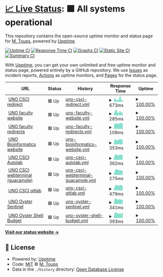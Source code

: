 # [📈 Live Status](https://upptime.cs.uno.edu): <!--live status--> **🟩 All systems operational**

This repository contains the open-source uptime monitor and status page for [M. Toups](https://upptime.cs.uno.edu), powered by [Upptime](https://github.com/upptime/upptime).

[![Uptime CI](https://github.com/mtoupsUNO/uno-status/workflows/Uptime%20CI/badge.svg)](https://github.com/mtoupsUNO/uno-status/actions?query=workflow%3A%22Uptime+CI%22)
[![Response Time CI](https://github.com/mtoupsUNO/uno-status/workflows/Response%20Time%20CI/badge.svg)](https://github.com/mtoupsUNO/uno-status/actions?query=workflow%3A%22Response+Time+CI%22)
[![Graphs CI](https://github.com/mtoupsUNO/uno-status/workflows/Graphs%20CI/badge.svg)](https://github.com/mtoupsUNO/uno-status/actions?query=workflow%3A%22Graphs+CI%22)
[![Static Site CI](https://github.com/mtoupsUNO/uno-status/workflows/Static%20Site%20CI/badge.svg)](https://github.com/mtoupsUNO/uno-status/actions?query=workflow%3A%22Static+Site+CI%22)
[![Summary CI](https://github.com/mtoupsUNO/uno-status/workflows/Summary%20CI/badge.svg)](https://github.com/mtoupsUNO/uno-status/actions?query=workflow%3A%22Summary+CI%22)

With [Upptime](https://upptime.js.org), you can get your own unlimited and free uptime monitor and status page, powered entirely by a GitHub repository. We use [Issues](https://github.com/mtoupsUNO/uno-status/issues) as incident reports, [Actions](https://github.com/mtoupsUNO/uno-status/actions) as uptime monitors, and [Pages](https://upptime.cs.uno.edu) for the status page.

<!--start: status pages-->
<!-- This summary is generated by Upptime (https://github.com/upptime/upptime) -->
<!-- Do not edit this manually, your changes will be overwritten -->
<!-- prettier-ignore -->
| URL | Status | History | Response Time | Uptime |
| --- | ------ | ------- | ------------- | ------ |
| <img alt="" src="https://favicons.githubusercontent.com/www.cs.uno.edu" height="13"> [UNO CSCI redirect](https://www.cs.uno.edu) | 🟩 Up | [uno-csci-redirect.yml](https://github.com/mtoupsUNO/uno-status/commits/HEAD/history/uno-csci-redirect.yml) | <details><summary><img alt="Response time graph" src="./graphs/uno-csci-redirect/response-time-week.png" height="20"> 673ms</summary><br><a href="https://upptime.cs.uno.edu/history/uno-csci-redirect"><img alt="Response time 704" src="https://img.shields.io/endpoint?url=https%3A%2F%2Fraw.githubusercontent.com%2FmtoupsUNO%2Funo-status%2FHEAD%2Fapi%2Funo-csci-redirect%2Fresponse-time.json"></a><br><a href="https://upptime.cs.uno.edu/history/uno-csci-redirect"><img alt="24-hour response time 444" src="https://img.shields.io/endpoint?url=https%3A%2F%2Fraw.githubusercontent.com%2FmtoupsUNO%2Funo-status%2FHEAD%2Fapi%2Funo-csci-redirect%2Fresponse-time-day.json"></a><br><a href="https://upptime.cs.uno.edu/history/uno-csci-redirect"><img alt="7-day response time 673" src="https://img.shields.io/endpoint?url=https%3A%2F%2Fraw.githubusercontent.com%2FmtoupsUNO%2Funo-status%2FHEAD%2Fapi%2Funo-csci-redirect%2Fresponse-time-week.json"></a><br><a href="https://upptime.cs.uno.edu/history/uno-csci-redirect"><img alt="30-day response time 671" src="https://img.shields.io/endpoint?url=https%3A%2F%2Fraw.githubusercontent.com%2FmtoupsUNO%2Funo-status%2FHEAD%2Fapi%2Funo-csci-redirect%2Fresponse-time-month.json"></a><br><a href="https://upptime.cs.uno.edu/history/uno-csci-redirect"><img alt="1-year response time 704" src="https://img.shields.io/endpoint?url=https%3A%2F%2Fraw.githubusercontent.com%2FmtoupsUNO%2Funo-status%2FHEAD%2Fapi%2Funo-csci-redirect%2Fresponse-time-year.json"></a></details> | <details><summary><a href="https://upptime.cs.uno.edu/history/uno-csci-redirect">100.00%</a></summary><a href="https://upptime.cs.uno.edu/history/uno-csci-redirect"><img alt="All-time uptime 99.97%" src="https://img.shields.io/endpoint?url=https%3A%2F%2Fraw.githubusercontent.com%2FmtoupsUNO%2Funo-status%2FHEAD%2Fapi%2Funo-csci-redirect%2Fuptime.json"></a><br><a href="https://upptime.cs.uno.edu/history/uno-csci-redirect"><img alt="24-hour uptime 100.00%" src="https://img.shields.io/endpoint?url=https%3A%2F%2Fraw.githubusercontent.com%2FmtoupsUNO%2Funo-status%2FHEAD%2Fapi%2Funo-csci-redirect%2Fuptime-day.json"></a><br><a href="https://upptime.cs.uno.edu/history/uno-csci-redirect"><img alt="7-day uptime 100.00%" src="https://img.shields.io/endpoint?url=https%3A%2F%2Fraw.githubusercontent.com%2FmtoupsUNO%2Funo-status%2FHEAD%2Fapi%2Funo-csci-redirect%2Fuptime-week.json"></a><br><a href="https://upptime.cs.uno.edu/history/uno-csci-redirect"><img alt="30-day uptime 99.96%" src="https://img.shields.io/endpoint?url=https%3A%2F%2Fraw.githubusercontent.com%2FmtoupsUNO%2Funo-status%2FHEAD%2Fapi%2Funo-csci-redirect%2Fuptime-month.json"></a><br><a href="https://upptime.cs.uno.edu/history/uno-csci-redirect"><img alt="1-year uptime 99.97%" src="https://img.shields.io/endpoint?url=https%3A%2F%2Fraw.githubusercontent.com%2FmtoupsUNO%2Funo-status%2FHEAD%2Fapi%2Funo-csci-redirect%2Fuptime-year.json"></a></details>
| <img alt="" src="https://favicons.githubusercontent.com/www.cs.uno.edu" height="13"> [UNO faculty website](https://www.cs.uno.edu/~jaime/4501sylFall08.pdf) | 🟩 Up | [uno-faculty-website.yml](https://github.com/mtoupsUNO/uno-status/commits/HEAD/history/uno-faculty-website.yml) | <details><summary><img alt="Response time graph" src="./graphs/uno-faculty-website/response-time-week.png" height="20"> 285ms</summary><br><a href="https://upptime.cs.uno.edu/history/uno-faculty-website"><img alt="Response time 232" src="https://img.shields.io/endpoint?url=https%3A%2F%2Fraw.githubusercontent.com%2FmtoupsUNO%2Funo-status%2FHEAD%2Fapi%2Funo-faculty-website%2Fresponse-time.json"></a><br><a href="https://upptime.cs.uno.edu/history/uno-faculty-website"><img alt="24-hour response time 220" src="https://img.shields.io/endpoint?url=https%3A%2F%2Fraw.githubusercontent.com%2FmtoupsUNO%2Funo-status%2FHEAD%2Fapi%2Funo-faculty-website%2Fresponse-time-day.json"></a><br><a href="https://upptime.cs.uno.edu/history/uno-faculty-website"><img alt="7-day response time 285" src="https://img.shields.io/endpoint?url=https%3A%2F%2Fraw.githubusercontent.com%2FmtoupsUNO%2Funo-status%2FHEAD%2Fapi%2Funo-faculty-website%2Fresponse-time-week.json"></a><br><a href="https://upptime.cs.uno.edu/history/uno-faculty-website"><img alt="30-day response time 232" src="https://img.shields.io/endpoint?url=https%3A%2F%2Fraw.githubusercontent.com%2FmtoupsUNO%2Funo-status%2FHEAD%2Fapi%2Funo-faculty-website%2Fresponse-time-month.json"></a><br><a href="https://upptime.cs.uno.edu/history/uno-faculty-website"><img alt="1-year response time 232" src="https://img.shields.io/endpoint?url=https%3A%2F%2Fraw.githubusercontent.com%2FmtoupsUNO%2Funo-status%2FHEAD%2Fapi%2Funo-faculty-website%2Fresponse-time-year.json"></a></details> | <details><summary><a href="https://upptime.cs.uno.edu/history/uno-faculty-website">100.00%</a></summary><a href="https://upptime.cs.uno.edu/history/uno-faculty-website"><img alt="All-time uptime 100.00%" src="https://img.shields.io/endpoint?url=https%3A%2F%2Fraw.githubusercontent.com%2FmtoupsUNO%2Funo-status%2FHEAD%2Fapi%2Funo-faculty-website%2Fuptime.json"></a><br><a href="https://upptime.cs.uno.edu/history/uno-faculty-website"><img alt="24-hour uptime 100.00%" src="https://img.shields.io/endpoint?url=https%3A%2F%2Fraw.githubusercontent.com%2FmtoupsUNO%2Funo-status%2FHEAD%2Fapi%2Funo-faculty-website%2Fuptime-day.json"></a><br><a href="https://upptime.cs.uno.edu/history/uno-faculty-website"><img alt="7-day uptime 100.00%" src="https://img.shields.io/endpoint?url=https%3A%2F%2Fraw.githubusercontent.com%2FmtoupsUNO%2Funo-status%2FHEAD%2Fapi%2Funo-faculty-website%2Fuptime-week.json"></a><br><a href="https://upptime.cs.uno.edu/history/uno-faculty-website"><img alt="30-day uptime 100.00%" src="https://img.shields.io/endpoint?url=https%3A%2F%2Fraw.githubusercontent.com%2FmtoupsUNO%2Funo-status%2FHEAD%2Fapi%2Funo-faculty-website%2Fuptime-month.json"></a><br><a href="https://upptime.cs.uno.edu/history/uno-faculty-website"><img alt="1-year uptime 100.00%" src="https://img.shields.io/endpoint?url=https%3A%2F%2Fraw.githubusercontent.com%2FmtoupsUNO%2Funo-status%2FHEAD%2Fapi%2Funo-faculty-website%2Fuptime-year.json"></a></details>
| <img alt="" src="https://favicons.githubusercontent.com/www.cs.uno.edu" height="13"> [UNO faculty redirects](https://www.cs.uno.edu/~vassil) | 🟩 Up | [uno-faculty-redirects.yml](https://github.com/mtoupsUNO/uno-status/commits/HEAD/history/uno-faculty-redirects.yml) | <details><summary><img alt="Response time graph" src="./graphs/uno-faculty-redirects/response-time-week.png" height="20"> 108ms</summary><br><a href="https://upptime.cs.uno.edu/history/uno-faculty-redirects"><img alt="Response time 103" src="https://img.shields.io/endpoint?url=https%3A%2F%2Fraw.githubusercontent.com%2FmtoupsUNO%2Funo-status%2FHEAD%2Fapi%2Funo-faculty-redirects%2Fresponse-time.json"></a><br><a href="https://upptime.cs.uno.edu/history/uno-faculty-redirects"><img alt="24-hour response time 110" src="https://img.shields.io/endpoint?url=https%3A%2F%2Fraw.githubusercontent.com%2FmtoupsUNO%2Funo-status%2FHEAD%2Fapi%2Funo-faculty-redirects%2Fresponse-time-day.json"></a><br><a href="https://upptime.cs.uno.edu/history/uno-faculty-redirects"><img alt="7-day response time 108" src="https://img.shields.io/endpoint?url=https%3A%2F%2Fraw.githubusercontent.com%2FmtoupsUNO%2Funo-status%2FHEAD%2Fapi%2Funo-faculty-redirects%2Fresponse-time-week.json"></a><br><a href="https://upptime.cs.uno.edu/history/uno-faculty-redirects"><img alt="30-day response time 103" src="https://img.shields.io/endpoint?url=https%3A%2F%2Fraw.githubusercontent.com%2FmtoupsUNO%2Funo-status%2FHEAD%2Fapi%2Funo-faculty-redirects%2Fresponse-time-month.json"></a><br><a href="https://upptime.cs.uno.edu/history/uno-faculty-redirects"><img alt="1-year response time 103" src="https://img.shields.io/endpoint?url=https%3A%2F%2Fraw.githubusercontent.com%2FmtoupsUNO%2Funo-status%2FHEAD%2Fapi%2Funo-faculty-redirects%2Fresponse-time-year.json"></a></details> | <details><summary><a href="https://upptime.cs.uno.edu/history/uno-faculty-redirects">100.00%</a></summary><a href="https://upptime.cs.uno.edu/history/uno-faculty-redirects"><img alt="All-time uptime 100.00%" src="https://img.shields.io/endpoint?url=https%3A%2F%2Fraw.githubusercontent.com%2FmtoupsUNO%2Funo-status%2FHEAD%2Fapi%2Funo-faculty-redirects%2Fuptime.json"></a><br><a href="https://upptime.cs.uno.edu/history/uno-faculty-redirects"><img alt="24-hour uptime 100.00%" src="https://img.shields.io/endpoint?url=https%3A%2F%2Fraw.githubusercontent.com%2FmtoupsUNO%2Funo-status%2FHEAD%2Fapi%2Funo-faculty-redirects%2Fuptime-day.json"></a><br><a href="https://upptime.cs.uno.edu/history/uno-faculty-redirects"><img alt="7-day uptime 100.00%" src="https://img.shields.io/endpoint?url=https%3A%2F%2Fraw.githubusercontent.com%2FmtoupsUNO%2Funo-status%2FHEAD%2Fapi%2Funo-faculty-redirects%2Fuptime-week.json"></a><br><a href="https://upptime.cs.uno.edu/history/uno-faculty-redirects"><img alt="30-day uptime 100.00%" src="https://img.shields.io/endpoint?url=https%3A%2F%2Fraw.githubusercontent.com%2FmtoupsUNO%2Funo-status%2FHEAD%2Fapi%2Funo-faculty-redirects%2Fuptime-month.json"></a><br><a href="https://upptime.cs.uno.edu/history/uno-faculty-redirects"><img alt="1-year uptime 100.00%" src="https://img.shields.io/endpoint?url=https%3A%2F%2Fraw.githubusercontent.com%2FmtoupsUNO%2Funo-status%2FHEAD%2Fapi%2Funo-faculty-redirects%2Fuptime-year.json"></a></details>
| <img alt="" src="https://favicons.githubusercontent.com/biomall.cs.uno.edu" height="13"> [UNO Bioinformatics website](https://biomall.cs.uno.edu) | 🟩 Up | [uno-bioinformatics-website.yml](https://github.com/mtoupsUNO/uno-status/commits/HEAD/history/uno-bioinformatics-website.yml) | <details><summary><img alt="Response time graph" src="./graphs/uno-bioinformatics-website/response-time-week.png" height="20"> 353ms</summary><br><a href="https://upptime.cs.uno.edu/history/uno-bioinformatics-website"><img alt="Response time 350" src="https://img.shields.io/endpoint?url=https%3A%2F%2Fraw.githubusercontent.com%2FmtoupsUNO%2Funo-status%2FHEAD%2Fapi%2Funo-bioinformatics-website%2Fresponse-time.json"></a><br><a href="https://upptime.cs.uno.edu/history/uno-bioinformatics-website"><img alt="24-hour response time 340" src="https://img.shields.io/endpoint?url=https%3A%2F%2Fraw.githubusercontent.com%2FmtoupsUNO%2Funo-status%2FHEAD%2Fapi%2Funo-bioinformatics-website%2Fresponse-time-day.json"></a><br><a href="https://upptime.cs.uno.edu/history/uno-bioinformatics-website"><img alt="7-day response time 353" src="https://img.shields.io/endpoint?url=https%3A%2F%2Fraw.githubusercontent.com%2FmtoupsUNO%2Funo-status%2FHEAD%2Fapi%2Funo-bioinformatics-website%2Fresponse-time-week.json"></a><br><a href="https://upptime.cs.uno.edu/history/uno-bioinformatics-website"><img alt="30-day response time 342" src="https://img.shields.io/endpoint?url=https%3A%2F%2Fraw.githubusercontent.com%2FmtoupsUNO%2Funo-status%2FHEAD%2Fapi%2Funo-bioinformatics-website%2Fresponse-time-month.json"></a><br><a href="https://upptime.cs.uno.edu/history/uno-bioinformatics-website"><img alt="1-year response time 350" src="https://img.shields.io/endpoint?url=https%3A%2F%2Fraw.githubusercontent.com%2FmtoupsUNO%2Funo-status%2FHEAD%2Fapi%2Funo-bioinformatics-website%2Fresponse-time-year.json"></a></details> | <details><summary><a href="https://upptime.cs.uno.edu/history/uno-bioinformatics-website">100.00%</a></summary><a href="https://upptime.cs.uno.edu/history/uno-bioinformatics-website"><img alt="All-time uptime 100.00%" src="https://img.shields.io/endpoint?url=https%3A%2F%2Fraw.githubusercontent.com%2FmtoupsUNO%2Funo-status%2FHEAD%2Fapi%2Funo-bioinformatics-website%2Fuptime.json"></a><br><a href="https://upptime.cs.uno.edu/history/uno-bioinformatics-website"><img alt="24-hour uptime 100.00%" src="https://img.shields.io/endpoint?url=https%3A%2F%2Fraw.githubusercontent.com%2FmtoupsUNO%2Funo-status%2FHEAD%2Fapi%2Funo-bioinformatics-website%2Fuptime-day.json"></a><br><a href="https://upptime.cs.uno.edu/history/uno-bioinformatics-website"><img alt="7-day uptime 100.00%" src="https://img.shields.io/endpoint?url=https%3A%2F%2Fraw.githubusercontent.com%2FmtoupsUNO%2Funo-status%2FHEAD%2Fapi%2Funo-bioinformatics-website%2Fuptime-week.json"></a><br><a href="https://upptime.cs.uno.edu/history/uno-bioinformatics-website"><img alt="30-day uptime 100.00%" src="https://img.shields.io/endpoint?url=https%3A%2F%2Fraw.githubusercontent.com%2FmtoupsUNO%2Funo-status%2FHEAD%2Fapi%2Funo-bioinformatics-website%2Fuptime-month.json"></a><br><a href="https://upptime.cs.uno.edu/history/uno-bioinformatics-website"><img alt="1-year uptime 100.00%" src="https://img.shields.io/endpoint?url=https%3A%2F%2Fraw.githubusercontent.com%2FmtoupsUNO%2Funo-status%2FHEAD%2Fapi%2Funo-bioinformatics-website%2Fuptime-year.json"></a></details>
| <img alt="" src="https://favicons.githubusercontent.com/autolab.cs.uno.edu" height="13"> [UNO CSCI Autolab](https://autolab.cs.uno.edu) | 🟩 Up | [uno-csci-autolab.yml](https://github.com/mtoupsUNO/uno-status/commits/HEAD/history/uno-csci-autolab.yml) | <details><summary><img alt="Response time graph" src="./graphs/uno-csci-autolab/response-time-week.png" height="20"> 362ms</summary><br><a href="https://upptime.cs.uno.edu/history/uno-csci-autolab"><img alt="Response time 388" src="https://img.shields.io/endpoint?url=https%3A%2F%2Fraw.githubusercontent.com%2FmtoupsUNO%2Funo-status%2FHEAD%2Fapi%2Funo-csci-autolab%2Fresponse-time.json"></a><br><a href="https://upptime.cs.uno.edu/history/uno-csci-autolab"><img alt="24-hour response time 343" src="https://img.shields.io/endpoint?url=https%3A%2F%2Fraw.githubusercontent.com%2FmtoupsUNO%2Funo-status%2FHEAD%2Fapi%2Funo-csci-autolab%2Fresponse-time-day.json"></a><br><a href="https://upptime.cs.uno.edu/history/uno-csci-autolab"><img alt="7-day response time 362" src="https://img.shields.io/endpoint?url=https%3A%2F%2Fraw.githubusercontent.com%2FmtoupsUNO%2Funo-status%2FHEAD%2Fapi%2Funo-csci-autolab%2Fresponse-time-week.json"></a><br><a href="https://upptime.cs.uno.edu/history/uno-csci-autolab"><img alt="30-day response time 397" src="https://img.shields.io/endpoint?url=https%3A%2F%2Fraw.githubusercontent.com%2FmtoupsUNO%2Funo-status%2FHEAD%2Fapi%2Funo-csci-autolab%2Fresponse-time-month.json"></a><br><a href="https://upptime.cs.uno.edu/history/uno-csci-autolab"><img alt="1-year response time 388" src="https://img.shields.io/endpoint?url=https%3A%2F%2Fraw.githubusercontent.com%2FmtoupsUNO%2Funo-status%2FHEAD%2Fapi%2Funo-csci-autolab%2Fresponse-time-year.json"></a></details> | <details><summary><a href="https://upptime.cs.uno.edu/history/uno-csci-autolab">100.00%</a></summary><a href="https://upptime.cs.uno.edu/history/uno-csci-autolab"><img alt="All-time uptime 100.00%" src="https://img.shields.io/endpoint?url=https%3A%2F%2Fraw.githubusercontent.com%2FmtoupsUNO%2Funo-status%2FHEAD%2Fapi%2Funo-csci-autolab%2Fuptime.json"></a><br><a href="https://upptime.cs.uno.edu/history/uno-csci-autolab"><img alt="24-hour uptime 100.00%" src="https://img.shields.io/endpoint?url=https%3A%2F%2Fraw.githubusercontent.com%2FmtoupsUNO%2Funo-status%2FHEAD%2Fapi%2Funo-csci-autolab%2Fuptime-day.json"></a><br><a href="https://upptime.cs.uno.edu/history/uno-csci-autolab"><img alt="7-day uptime 100.00%" src="https://img.shields.io/endpoint?url=https%3A%2F%2Fraw.githubusercontent.com%2FmtoupsUNO%2Funo-status%2FHEAD%2Fapi%2Funo-csci-autolab%2Fuptime-week.json"></a><br><a href="https://upptime.cs.uno.edu/history/uno-csci-autolab"><img alt="30-day uptime 100.00%" src="https://img.shields.io/endpoint?url=https%3A%2F%2Fraw.githubusercontent.com%2FmtoupsUNO%2Funo-status%2FHEAD%2Fapi%2Funo-csci-autolab%2Fuptime-month.json"></a><br><a href="https://upptime.cs.uno.edu/history/uno-csci-autolab"><img alt="1-year uptime 100.00%" src="https://img.shields.io/endpoint?url=https%3A%2F%2Fraw.githubusercontent.com%2FmtoupsUNO%2Funo-status%2FHEAD%2Fapi%2Funo-csci-autolab%2Fuptime-year.json"></a></details>
| <img alt="" src="https://favicons.githubusercontent.com/webterminal.cs.uno.edu" height="13"> [UNO CSCI webterminal (guacamole)](https://webterminal.cs.uno.edu) | 🟩 Up | [uno-csci-webterminal-guacamole.yml](https://github.com/mtoupsUNO/uno-status/commits/HEAD/history/uno-csci-webterminal-guacamole.yml) | <details><summary><img alt="Response time graph" src="./graphs/uno-csci-webterminal-guacamole/response-time-week.png" height="20"> 275ms</summary><br><a href="https://upptime.cs.uno.edu/history/uno-csci-webterminal-guacamole"><img alt="Response time 294" src="https://img.shields.io/endpoint?url=https%3A%2F%2Fraw.githubusercontent.com%2FmtoupsUNO%2Funo-status%2FHEAD%2Fapi%2Funo-csci-webterminal-guacamole%2Fresponse-time.json"></a><br><a href="https://upptime.cs.uno.edu/history/uno-csci-webterminal-guacamole"><img alt="24-hour response time 230" src="https://img.shields.io/endpoint?url=https%3A%2F%2Fraw.githubusercontent.com%2FmtoupsUNO%2Funo-status%2FHEAD%2Fapi%2Funo-csci-webterminal-guacamole%2Fresponse-time-day.json"></a><br><a href="https://upptime.cs.uno.edu/history/uno-csci-webterminal-guacamole"><img alt="7-day response time 275" src="https://img.shields.io/endpoint?url=https%3A%2F%2Fraw.githubusercontent.com%2FmtoupsUNO%2Funo-status%2FHEAD%2Fapi%2Funo-csci-webterminal-guacamole%2Fresponse-time-week.json"></a><br><a href="https://upptime.cs.uno.edu/history/uno-csci-webterminal-guacamole"><img alt="30-day response time 285" src="https://img.shields.io/endpoint?url=https%3A%2F%2Fraw.githubusercontent.com%2FmtoupsUNO%2Funo-status%2FHEAD%2Fapi%2Funo-csci-webterminal-guacamole%2Fresponse-time-month.json"></a><br><a href="https://upptime.cs.uno.edu/history/uno-csci-webterminal-guacamole"><img alt="1-year response time 294" src="https://img.shields.io/endpoint?url=https%3A%2F%2Fraw.githubusercontent.com%2FmtoupsUNO%2Funo-status%2FHEAD%2Fapi%2Funo-csci-webterminal-guacamole%2Fresponse-time-year.json"></a></details> | <details><summary><a href="https://upptime.cs.uno.edu/history/uno-csci-webterminal-guacamole">100.00%</a></summary><a href="https://upptime.cs.uno.edu/history/uno-csci-webterminal-guacamole"><img alt="All-time uptime 100.00%" src="https://img.shields.io/endpoint?url=https%3A%2F%2Fraw.githubusercontent.com%2FmtoupsUNO%2Funo-status%2FHEAD%2Fapi%2Funo-csci-webterminal-guacamole%2Fuptime.json"></a><br><a href="https://upptime.cs.uno.edu/history/uno-csci-webterminal-guacamole"><img alt="24-hour uptime 100.00%" src="https://img.shields.io/endpoint?url=https%3A%2F%2Fraw.githubusercontent.com%2FmtoupsUNO%2Funo-status%2FHEAD%2Fapi%2Funo-csci-webterminal-guacamole%2Fuptime-day.json"></a><br><a href="https://upptime.cs.uno.edu/history/uno-csci-webterminal-guacamole"><img alt="7-day uptime 100.00%" src="https://img.shields.io/endpoint?url=https%3A%2F%2Fraw.githubusercontent.com%2FmtoupsUNO%2Funo-status%2FHEAD%2Fapi%2Funo-csci-webterminal-guacamole%2Fuptime-week.json"></a><br><a href="https://upptime.cs.uno.edu/history/uno-csci-webterminal-guacamole"><img alt="30-day uptime 100.00%" src="https://img.shields.io/endpoint?url=https%3A%2F%2Fraw.githubusercontent.com%2FmtoupsUNO%2Funo-status%2FHEAD%2Fapi%2Funo-csci-webterminal-guacamole%2Fuptime-month.json"></a><br><a href="https://upptime.cs.uno.edu/history/uno-csci-webterminal-guacamole"><img alt="1-year uptime 100.00%" src="https://img.shields.io/endpoint?url=https%3A%2F%2Fraw.githubusercontent.com%2FmtoupsUNO%2Funo-status%2FHEAD%2Fapi%2Funo-csci-webterminal-guacamole%2Fuptime-year.json"></a></details>
| <img alt="" src="https://favicons.githubusercontent.com/gitlab.cs.uno.edu" height="13"> [UNO CSCI gitlab](https://gitlab.cs.uno.edu) | 🟩 Up | [uno-csci-gitlab.yml](https://github.com/mtoupsUNO/uno-status/commits/HEAD/history/uno-csci-gitlab.yml) | <details><summary><img alt="Response time graph" src="./graphs/uno-csci-gitlab/response-time-week.png" height="20"> 479ms</summary><br><a href="https://upptime.cs.uno.edu/history/uno-csci-gitlab"><img alt="Response time 530" src="https://img.shields.io/endpoint?url=https%3A%2F%2Fraw.githubusercontent.com%2FmtoupsUNO%2Funo-status%2FHEAD%2Fapi%2Funo-csci-gitlab%2Fresponse-time.json"></a><br><a href="https://upptime.cs.uno.edu/history/uno-csci-gitlab"><img alt="24-hour response time 410" src="https://img.shields.io/endpoint?url=https%3A%2F%2Fraw.githubusercontent.com%2FmtoupsUNO%2Funo-status%2FHEAD%2Fapi%2Funo-csci-gitlab%2Fresponse-time-day.json"></a><br><a href="https://upptime.cs.uno.edu/history/uno-csci-gitlab"><img alt="7-day response time 479" src="https://img.shields.io/endpoint?url=https%3A%2F%2Fraw.githubusercontent.com%2FmtoupsUNO%2Funo-status%2FHEAD%2Fapi%2Funo-csci-gitlab%2Fresponse-time-week.json"></a><br><a href="https://upptime.cs.uno.edu/history/uno-csci-gitlab"><img alt="30-day response time 547" src="https://img.shields.io/endpoint?url=https%3A%2F%2Fraw.githubusercontent.com%2FmtoupsUNO%2Funo-status%2FHEAD%2Fapi%2Funo-csci-gitlab%2Fresponse-time-month.json"></a><br><a href="https://upptime.cs.uno.edu/history/uno-csci-gitlab"><img alt="1-year response time 530" src="https://img.shields.io/endpoint?url=https%3A%2F%2Fraw.githubusercontent.com%2FmtoupsUNO%2Funo-status%2FHEAD%2Fapi%2Funo-csci-gitlab%2Fresponse-time-year.json"></a></details> | <details><summary><a href="https://upptime.cs.uno.edu/history/uno-csci-gitlab">100.00%</a></summary><a href="https://upptime.cs.uno.edu/history/uno-csci-gitlab"><img alt="All-time uptime 100.00%" src="https://img.shields.io/endpoint?url=https%3A%2F%2Fraw.githubusercontent.com%2FmtoupsUNO%2Funo-status%2FHEAD%2Fapi%2Funo-csci-gitlab%2Fuptime.json"></a><br><a href="https://upptime.cs.uno.edu/history/uno-csci-gitlab"><img alt="24-hour uptime 100.00%" src="https://img.shields.io/endpoint?url=https%3A%2F%2Fraw.githubusercontent.com%2FmtoupsUNO%2Funo-status%2FHEAD%2Fapi%2Funo-csci-gitlab%2Fuptime-day.json"></a><br><a href="https://upptime.cs.uno.edu/history/uno-csci-gitlab"><img alt="7-day uptime 100.00%" src="https://img.shields.io/endpoint?url=https%3A%2F%2Fraw.githubusercontent.com%2FmtoupsUNO%2Funo-status%2FHEAD%2Fapi%2Funo-csci-gitlab%2Fuptime-week.json"></a><br><a href="https://upptime.cs.uno.edu/history/uno-csci-gitlab"><img alt="30-day uptime 100.00%" src="https://img.shields.io/endpoint?url=https%3A%2F%2Fraw.githubusercontent.com%2FmtoupsUNO%2Funo-status%2FHEAD%2Fapi%2Funo-csci-gitlab%2Fuptime-month.json"></a><br><a href="https://upptime.cs.uno.edu/history/uno-csci-gitlab"><img alt="1-year uptime 100.00%" src="https://img.shields.io/endpoint?url=https%3A%2F%2Fraw.githubusercontent.com%2FmtoupsUNO%2Funo-status%2FHEAD%2Fapi%2Funo-csci-gitlab%2Fuptime-year.json"></a></details>
| <img alt="" src="https://favicons.githubusercontent.com/oystersentinel.cs.uno.edu" height="13"> [UNO Oyster Sentinel](https://oystersentinel.cs.uno.edu) | 🟩 Up | [uno-oyster-sentinel.yml](https://github.com/mtoupsUNO/uno-status/commits/HEAD/history/uno-oyster-sentinel.yml) | <details><summary><img alt="Response time graph" src="./graphs/uno-oyster-sentinel/response-time-week.png" height="20"> 341ms</summary><br><a href="https://upptime.cs.uno.edu/history/uno-oyster-sentinel"><img alt="Response time 359" src="https://img.shields.io/endpoint?url=https%3A%2F%2Fraw.githubusercontent.com%2FmtoupsUNO%2Funo-status%2FHEAD%2Fapi%2Funo-oyster-sentinel%2Fresponse-time.json"></a><br><a href="https://upptime.cs.uno.edu/history/uno-oyster-sentinel"><img alt="24-hour response time 316" src="https://img.shields.io/endpoint?url=https%3A%2F%2Fraw.githubusercontent.com%2FmtoupsUNO%2Funo-status%2FHEAD%2Fapi%2Funo-oyster-sentinel%2Fresponse-time-day.json"></a><br><a href="https://upptime.cs.uno.edu/history/uno-oyster-sentinel"><img alt="7-day response time 341" src="https://img.shields.io/endpoint?url=https%3A%2F%2Fraw.githubusercontent.com%2FmtoupsUNO%2Funo-status%2FHEAD%2Fapi%2Funo-oyster-sentinel%2Fresponse-time-week.json"></a><br><a href="https://upptime.cs.uno.edu/history/uno-oyster-sentinel"><img alt="30-day response time 359" src="https://img.shields.io/endpoint?url=https%3A%2F%2Fraw.githubusercontent.com%2FmtoupsUNO%2Funo-status%2FHEAD%2Fapi%2Funo-oyster-sentinel%2Fresponse-time-month.json"></a><br><a href="https://upptime.cs.uno.edu/history/uno-oyster-sentinel"><img alt="1-year response time 359" src="https://img.shields.io/endpoint?url=https%3A%2F%2Fraw.githubusercontent.com%2FmtoupsUNO%2Funo-status%2FHEAD%2Fapi%2Funo-oyster-sentinel%2Fresponse-time-year.json"></a></details> | <details><summary><a href="https://upptime.cs.uno.edu/history/uno-oyster-sentinel">100.00%</a></summary><a href="https://upptime.cs.uno.edu/history/uno-oyster-sentinel"><img alt="All-time uptime 100.00%" src="https://img.shields.io/endpoint?url=https%3A%2F%2Fraw.githubusercontent.com%2FmtoupsUNO%2Funo-status%2FHEAD%2Fapi%2Funo-oyster-sentinel%2Fuptime.json"></a><br><a href="https://upptime.cs.uno.edu/history/uno-oyster-sentinel"><img alt="24-hour uptime 100.00%" src="https://img.shields.io/endpoint?url=https%3A%2F%2Fraw.githubusercontent.com%2FmtoupsUNO%2Funo-status%2FHEAD%2Fapi%2Funo-oyster-sentinel%2Fuptime-day.json"></a><br><a href="https://upptime.cs.uno.edu/history/uno-oyster-sentinel"><img alt="7-day uptime 100.00%" src="https://img.shields.io/endpoint?url=https%3A%2F%2Fraw.githubusercontent.com%2FmtoupsUNO%2Funo-status%2FHEAD%2Fapi%2Funo-oyster-sentinel%2Fuptime-week.json"></a><br><a href="https://upptime.cs.uno.edu/history/uno-oyster-sentinel"><img alt="30-day uptime 100.00%" src="https://img.shields.io/endpoint?url=https%3A%2F%2Fraw.githubusercontent.com%2FmtoupsUNO%2Funo-status%2FHEAD%2Fapi%2Funo-oyster-sentinel%2Fuptime-month.json"></a><br><a href="https://upptime.cs.uno.edu/history/uno-oyster-sentinel"><img alt="1-year uptime 100.00%" src="https://img.shields.io/endpoint?url=https%3A%2F%2Fraw.githubusercontent.com%2FmtoupsUNO%2Funo-status%2FHEAD%2Fapi%2Funo-oyster-sentinel%2Fuptime-year.json"></a></details>
| <img alt="" src="https://favicons.githubusercontent.com/shellbudget.org" height="13"> [UNO Oyster Shell Budget](https://shellbudget.org) | 🟩 Up | [uno-oyster-shell-budget.yml](https://github.com/mtoupsUNO/uno-status/commits/HEAD/history/uno-oyster-shell-budget.yml) | <details><summary><img alt="Response time graph" src="./graphs/uno-oyster-shell-budget/response-time-week.png" height="20"> 393ms</summary><br><a href="https://upptime.cs.uno.edu/history/uno-oyster-shell-budget"><img alt="Response time 461" src="https://img.shields.io/endpoint?url=https%3A%2F%2Fraw.githubusercontent.com%2FmtoupsUNO%2Funo-status%2FHEAD%2Fapi%2Funo-oyster-shell-budget%2Fresponse-time.json"></a><br><a href="https://upptime.cs.uno.edu/history/uno-oyster-shell-budget"><img alt="24-hour response time 454" src="https://img.shields.io/endpoint?url=https%3A%2F%2Fraw.githubusercontent.com%2FmtoupsUNO%2Funo-status%2FHEAD%2Fapi%2Funo-oyster-shell-budget%2Fresponse-time-day.json"></a><br><a href="https://upptime.cs.uno.edu/history/uno-oyster-shell-budget"><img alt="7-day response time 393" src="https://img.shields.io/endpoint?url=https%3A%2F%2Fraw.githubusercontent.com%2FmtoupsUNO%2Funo-status%2FHEAD%2Fapi%2Funo-oyster-shell-budget%2Fresponse-time-week.json"></a><br><a href="https://upptime.cs.uno.edu/history/uno-oyster-shell-budget"><img alt="30-day response time 461" src="https://img.shields.io/endpoint?url=https%3A%2F%2Fraw.githubusercontent.com%2FmtoupsUNO%2Funo-status%2FHEAD%2Fapi%2Funo-oyster-shell-budget%2Fresponse-time-month.json"></a><br><a href="https://upptime.cs.uno.edu/history/uno-oyster-shell-budget"><img alt="1-year response time 461" src="https://img.shields.io/endpoint?url=https%3A%2F%2Fraw.githubusercontent.com%2FmtoupsUNO%2Funo-status%2FHEAD%2Fapi%2Funo-oyster-shell-budget%2Fresponse-time-year.json"></a></details> | <details><summary><a href="https://upptime.cs.uno.edu/history/uno-oyster-shell-budget">100.00%</a></summary><a href="https://upptime.cs.uno.edu/history/uno-oyster-shell-budget"><img alt="All-time uptime 100.00%" src="https://img.shields.io/endpoint?url=https%3A%2F%2Fraw.githubusercontent.com%2FmtoupsUNO%2Funo-status%2FHEAD%2Fapi%2Funo-oyster-shell-budget%2Fuptime.json"></a><br><a href="https://upptime.cs.uno.edu/history/uno-oyster-shell-budget"><img alt="24-hour uptime 100.00%" src="https://img.shields.io/endpoint?url=https%3A%2F%2Fraw.githubusercontent.com%2FmtoupsUNO%2Funo-status%2FHEAD%2Fapi%2Funo-oyster-shell-budget%2Fuptime-day.json"></a><br><a href="https://upptime.cs.uno.edu/history/uno-oyster-shell-budget"><img alt="7-day uptime 100.00%" src="https://img.shields.io/endpoint?url=https%3A%2F%2Fraw.githubusercontent.com%2FmtoupsUNO%2Funo-status%2FHEAD%2Fapi%2Funo-oyster-shell-budget%2Fuptime-week.json"></a><br><a href="https://upptime.cs.uno.edu/history/uno-oyster-shell-budget"><img alt="30-day uptime 100.00%" src="https://img.shields.io/endpoint?url=https%3A%2F%2Fraw.githubusercontent.com%2FmtoupsUNO%2Funo-status%2FHEAD%2Fapi%2Funo-oyster-shell-budget%2Fuptime-month.json"></a><br><a href="https://upptime.cs.uno.edu/history/uno-oyster-shell-budget"><img alt="1-year uptime 100.00%" src="https://img.shields.io/endpoint?url=https%3A%2F%2Fraw.githubusercontent.com%2FmtoupsUNO%2Funo-status%2FHEAD%2Fapi%2Funo-oyster-shell-budget%2Fuptime-year.json"></a></details>

<!--end: status pages-->

[**Visit our status website →**](https://upptime.cs.uno.edu)

## 📄 License

- Powered by: [Upptime](https://github.com/upptime/upptime)
- Code: [MIT](./LICENSE) © [M. Toups](https://upptime.cs.uno.edu)
- Data in the `./history` directory: [Open Database License](https://opendatacommons.org/licenses/odbl/1-0/)
